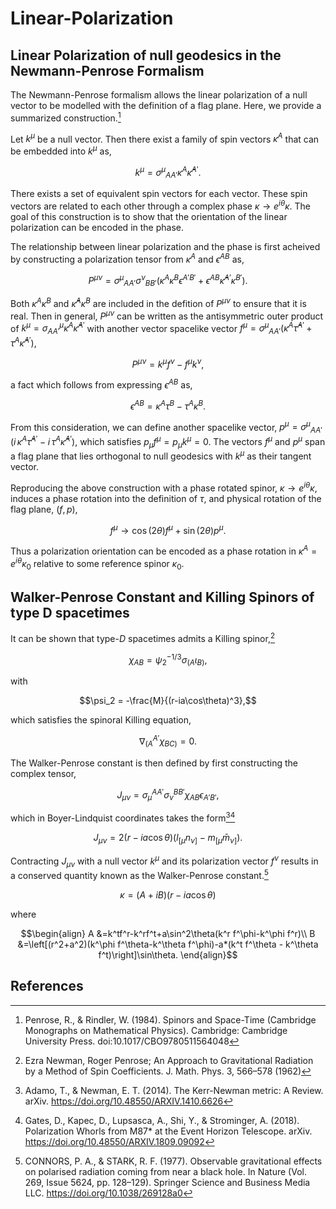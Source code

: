# Linear-Polarization


## Linear Polarization of null geodesics in the Newmann-Penrose Formalism

The Newmann-Penrose formalism allows the linear polarization of a null vector to be modelled with the definition of a flag plane.
Here, we provide a summarized construction.[^PR]

Let $k^\mu$ be a null vector.
Then there exist a family of spin vectors $\kappa^A$ that can be embedded into $k^\mu$ as,
```math
k^\mu=\sigma^\mu{}_{AA'}\kappa^A\bar\kappa^{A'}.
```
There exists a set of equivalent spin vectors for each vector.
These spin vectors are related to each other through a complex phase $\kappa\rightarrow e^{i\theta}\kappa$.
The goal of this construction is to show that the orientation of the linear polarization can be encoded in the phase.

The relationship between linear polarization and the phase is first acheived by constructing a polarization tensor from $\kappa^A$ and $\epsilon^{AB}$ as,
```math
P^{\mu\nu}=\sigma^{\mu}{}_{AA'}\sigma^{\nu}{}_{BB'}\left(
    \kappa^{A}\kappa^B\epsilon^{A'B'}+
\epsilon^{AB}\bar\kappa^{A'}\bar\kappa^{B'}\right).
```
Both $\kappa^{A}\kappa^B$ and $\bar\kappa^{A}\bar\kappa^B$ are included in the defition of $P^{\mu\nu}$ to ensure that it is real.
Then in general, $P^{\mu\nu}$ can be written as the antisymmetric outer product of $k^\mu=\sigma^\mu_{AA'}\kappa^A\bar\kappa^{A'}$ with another vector spacelike vector $f^\mu = \sigma^{\mu}{}_{AA'}(\kappa^A\bar\tau^{A'}+\tau^A\bar\kappa^{A'})$,
```math
P^{\mu\nu}
=k^\mu f^\nu-f^\mu k^\nu,
```
a fact which follows from expressing $\epsilon^{AB}$ as,
```math
\epsilon^{AB}=\kappa^A\tau^{B}-\tau^A\kappa^{B}.
```

From this consideration, we can define another spacelike vector, $p^\mu= \sigma^{\mu}{}_{AA'}\left(i\,\kappa^A\bar\tau^{A'}-i\,\tau^A\bar\kappa^{A'}\right)$, which satisfies $p_\mu f^\mu=p_\mu k^\mu=0$.
The vectors $f^\mu$ and $p^\mu$ span a flag plane that lies orthogonal to null geodesics with $k^\mu$ as their tangent vector.

Reproducing the above construction with a phase rotated spinor, $\kappa\rightarrow e^{i\theta}\kappa$, induces a phase rotation into the definition of $\tau$, and physical rotation of the flag plane, $(f,p)$,
```math
f^\mu\rightarrow \cos(2\theta) f^\mu+\sin(2\theta) p^\mu.
```

Thus a polarization orientation can be encoded as a phase rotation in $\kappa^A=e^{i\theta}\kappa_0$ relative to some reference spinor $\kappa_0$.
## Walker-Penrose Constant and Killing Spinors of type D spacetimes

It can be shown that type-$D$ spacetimes admits a Killing spinor,[^NP]
```math
\chi_{AB}=\psi_2^{-1/3}\sigma_{(A}\iota_{B)},
```
with
```math
\psi_2 = -\frac{M}{(r-ia\cos\theta)^3},
```
which satisfies the spinoral Killing equation,
```math
\nabla^{A'}_{(A}\chi_{BC)} = 0.
```
The Walker-Penrose constant is then defined by first constructing the complex tensor,
```math
J_{\mu\nu}
=\sigma_\mu^{AA'}\sigma_\nu^{BB'}\chi_{AB}\epsilon_{A'B'},
```
which in Boyer-Lindquist coordinates takes the form[^AN][^GKL]
```math
J_{\mu\nu}=2(r-ia\cos\theta)\left(l_{[\mu}n_{\nu]}-m_{[\mu}\bar m_{\nu]}\right).
```
Contracting $J_{\mu\nu}$ with a null vector $k^\mu$ and its polarization vector $f^\nu$ results in a conserved quantity known as the Walker-Penrose constant.[^CS]
```math
\kappa=(A+iB)(r-ia\cos\theta)
```
where
```math
\begin{align}
    A
        &=k^tf^r-k^rf^t+a\sin^2\theta(k^r f^\phi-k^\phi f^r)\\
    B
        &=\left[(r^2+a^2)(k^\phi f^\theta-k^\theta f^\phi)-a*(k^t f^\theta - k^\theta f^t)\right]\sin\theta.
\end{align}
```
## References

[^PR]: Penrose, R., & Rindler, W. (1984). Spinors and Space-Time (Cambridge Monographs on Mathematical Physics). Cambridge: Cambridge University Press. doi:10.1017/CBO9780511564048
[^NP]: Ezra Newman, Roger Penrose; An Approach to Gravitational Radiation by a Method of Spin Coefficients. J. Math. Phys. 3, 566–578 (1962)
[^CS]: CONNORS, P. A., & STARK, R. F. (1977). Observable gravitational effects on polarised radiation coming from near a black hole. In Nature (Vol. 269, Issue 5624, pp. 128–129). Springer Science and Business Media LLC. https://doi.org/10.1038/269128a0
[^AN]: Adamo, T., & Newman, E. T. (2014). The Kerr-Newman metric: A Review. arXiv. https://doi.org/10.48550/ARXIV.1410.6626
[^GKL]: Gates, D., Kapec, D., Lupsasca, A., Shi, Y., & Strominger, A. (2018). Polarization Whorls from M87* at the Event Horizon Telescope. arXiv. https://doi.org/10.48550/ARXIV.1809.09092
